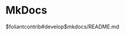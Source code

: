 # MkDocs

<include sethead="2" nohead="true">
    $foliantcontrib#develop$mkdocs/README.md
</include>
